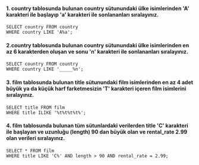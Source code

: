 #### 1. country tablosunda bulunan country sütunundaki ülke isimlerinden 'A' karakteri ile başlayıp 'a' karakteri ile sonlananları sıralayınız.
```
SELECT country FROM country
WHERE country LIKE 'A%a';
```
#### 2.country tablosunda bulunan country sütunundaki ülke isimlerinden en az 6 karakterden oluşan ve sonu 'n' karakteri ile sonlananları sıralayınız.
```
SELECT country FROM country
WHERE country LIKE '_____%n';
```
#### 3. film tablosunda bulunan title sütunundaki film isimlerinden en az 4 adet büyük ya da küçük harf farketmesizin 'T' karakteri içeren film isimlerini sıralayınız.
```
SELECT title FROM film
WHERE title ILIKE '%t%t%t%t%';
```
#### 4. film tablosunda bulunan tüm sütunlardaki verilerden title 'C' karakteri ile başlayan ve uzunluğu (length) 90 dan büyük olan ve rental_rate 2.99 olan verileri sıralayınız.
```
SELECT * FROM film
WHERE title LIKE 'C%' AND length > 90 AND rental_rate = 2.99; 
```
